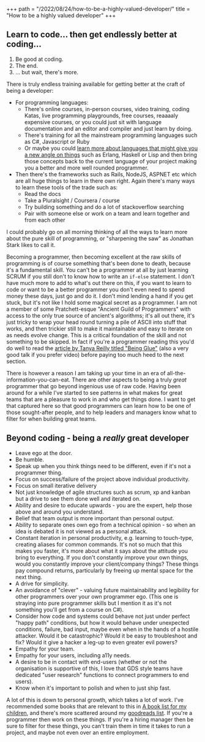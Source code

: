 +++
path = "/2022/08/24/how-to-be-a-highly-valued-developer/"
title = "How to be a highly valued developer"
+++

## Learn to code... then get endlessly better at coding...

1. Be good at coding.
2. The end.
3. ... but wait, there's more.

There is truly endless training available for getting better at the craft of being a developer:

* For programming languages:
	* There's online courses, in-person courses, video training, coding Katas, live programming playgrounds, free courses, reaaaaly expensive courses, or you could just sit with language documentation and an editor and compiler and just learn by doing.
	* There's training for all the mainstream programming languages such as C#, Javascript or Ruby
	* Or maybe you could [learn more about languages that might give you a new angle on things](https://www.amazon.com/Seven-Languages-Weeks-Programming-Programmers/dp/193435659X) such as Erlang, Haskell or Lisp and then bring those concepts back to the current language of your project making you a better and more well rounded programmer.
* Then there's the frameworks such as Rails, NodeJS, ASPNET etc which are all huge things to learn in there own right. Again there's many ways to learn these tools of the trade such as:
	* Read the docs
	* Take a Pluralsight / Coursera / course
	* Try building something and do a lot of stackoverflow searching
	* Pair with someone else or work on a team and learn together and from each other

I could probably go on all morning thinking of all the ways to learn more about the pure skill of programming, or "sharpening the saw" as Jonathan Stark likes to call it.

Becoming a programmer, then becoming excellent at the raw skills of programming is of course something that's been done to death, because it's a fundamental skill. You can't be a programmer at all by just learning SCRUM if you still don't to know how to write an `if-else` statement. I don't have much more to add to what's out there on this, if you want to learn to code or want to be a better programmer you don't even need to spend money these days, just go and do it. I don't mind lending a hand if you get stuck, but it's not like I hold some magical secret as a programmer. I am not a member of some Pratchett-esque "Ancient Guild of Programmers" with access to the only true source of ancient's algorithms; it's all out there, it's just tricky to wrap your head round turning a pile of ASCII into stuff that works, and then trickier still to make it maintainable and easy to iterate on as needs evolve change. This is a critical foundation of the skill and not something to be skipped. In fact if you're a programmer reading this you'd do well to read the [article by Tanya Reilly titled "Being Glue"](https://noidea.dog/glue) (also a very good talk if you prefer video) before paying too much heed to the next section.

There is however a reason I am taking up your time in an era of all-the-information-you-can-eat. There are other aspects to being a truly *great* programmer that go beyond ingenious use of raw code. Having been around for a while I've started to see patterns in what makes for great teams that are a pleasure to work in and who get things done. I want to get that captured here so that good programmers can learn how to be one of those sought-after people, and to help leaders and managers know what to filter for when building great teams.

## Beyond coding - being a *really* great developer

* Leave ego at the door.
* Be humble.
* Speak up when you think things need to be different, even if it's not a programmer thing.
* Focus on success/failure of the project above individual productivity.
* Focus on small iterative delivery
* Not just knowledge of agile structures such as scrum, xp and kanban but a drive to see them done well and iterated on.
* Ability and desire to educate upwards - you are the expert, help those above and around you understand.
* Belief that team output is more important than personal output.
* Ability to separate ones own ego from a technical opinion - so when an idea is debated it is not viewed as a personal attack.
* Constant iteration in personal productivity, e.g. learning to touch-type, creating aliases for common commands. It's not so much that this makes you faster, it's more about what it says about the attitude you bring to everything. If you don't constantly improve your own things, would you constantly improve your client/company things? These things pay compound returns, particularly by freeing up mental space for the next thing.
* A drive for simplicity.
* An avoidance of "clever" - valuing future maintainability and legibility for other programmers over your own programmer ego. (This one is straying into pure programmer skills but I mention it as it's not something you'll get from a course on C#).
* Consider how code and systems could behave not just under perfect "happy path" conditions, but how it would behave under unexpected conditions, failure, bad input, maybe even when in the hands of a hostile attacker. Would it be catastrophic? Would it be easy to troubleshoot and fix? Would it give a hacker a leg-up to even greater evil powers?
* Empathy for your team.
* Empathy for your users, including a11y needs.
* A desire to be in contact with end-users (whether or not the organisation is supportive of this, I love that GDS style teams have dedicated "user research" functions to connect programmers to end users).
* Know when it's important to polish and when to just ship fast.


A lot of this is down to personal growth, which takes a lot of work. I've recommended some books that are relevant to this in [A book list for my children](/2021/01/25/a-book-list-for-my-children/), and there's more scattered around my [goodreads list](https://www.goodreads.com/review/list/50628592?shelf=read). If you're a programmer then work on these things. If you're a hiring manager then be sure to filter for these things, you can't train them in time it takes to run a project, and maybe not even over an entire employment.
